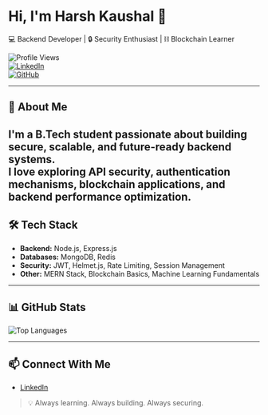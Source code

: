 # Hi, I'm Harsh Kaushal 👋  
💻 Backend Developer | 🔒 Security Enthusiast | ⛓ Blockchain Learner  

![Profile Views](https://komarev.com/ghpvc/?username=harshkaushal&label=Profile%20views&color=0e75b6&style=flat)  
[![LinkedIn](https://img.shields.io/badge/LinkedIn-HarshKaushal-blue?style=flat&logo=linkedin)](https://linkedin.com/in/harsh-kaushal)  
[![GitHub](https://img.shields.io/badge/GitHub-harshkaushal-black?style=flat&logo=github)](https://github.com/harshkaushal)  

---

## 🚀 About Me
I'm a B.Tech student passionate about building **secure, scalable, and future-ready backend systems**.  
I love exploring API security, authentication mechanisms, blockchain applications, and backend performance optimization.  
---

## 🛠 Tech Stack
- **Backend:** Node.js, Express.js  
- **Databases:** MongoDB, Redis  
- **Security:** JWT, Helmet.js, Rate Limiting, Session Management  
- **Other:** MERN Stack, Blockchain Basics, Machine Learning Fundamentals  

---

## 📊 GitHub Stats
![Top Languages](https://github-readme-stats.vercel.app/api/top-langs/?username=harshkaushal&layout=compact&theme=tokyonight)  

---

## 📫 Connect With Me
- [LinkedIn](https://www.linkedin.com/in/harsh-kaushal-36411a1ab/)  

> 💡 Always learning. Always building. Always securing.
